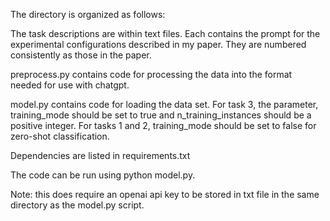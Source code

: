 The directory is organized as follows:

The task descriptions are within text files. Each contains the prompt for the experimental configurations described in my paper. They are numbered consistently as those in the paper. 

preprocess.py contains code for processing the data into the format needed for use with chatgpt. 

model.py contains code for loading the data set. For task 3, the parameter, training_mode should be set to true and n_training_instances should be a positive integer. 
For tasks 1 and 2, training_mode should be set to false for zero-shot classification.

Dependencies are listed in requirements.txt

The code can be run using python model.py. 

Note: this does require an openai api key to be stored in txt file in the same directory as the model.py script. 
